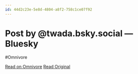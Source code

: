 ```yaml
---
id: 44d2c23e-5e8d-4804-a8f2-758c1ce07f92
---
```


# Post by @twada.bsky.social — Bluesky
#Omnivore

[Read on Omnivore](https://omnivore.app/me/https-bsky-app-profile-twada-bsky-social-post-3-kympfj-3-gi-32-g-1910eafefd6)
[Read Original](https://bsky.app/profile/twada.bsky.social/post/3kympfj3gi32g)

